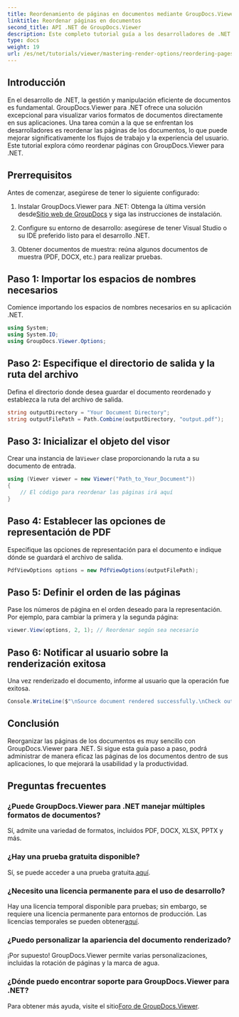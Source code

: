 ```yaml
---
title: Reordenamiento de páginas en documentos mediante GroupDocs.Viewer para .NET
linktitle: Reordenar páginas en documentos
second_title: API .NET de GroupDocs.Viewer
description: Este completo tutorial guía a los desarrolladores de .NET a través del proceso de reorganización de páginas en varios formatos de documentos utilizando GroupDocs.Viewer para .NET.
type: docs
weight: 19
url: /es/net/tutorials/viewer/mastering-render-options/reordering-pages-in-document/
---
```

## Introducción

En el desarrollo de .NET, la gestión y manipulación eficiente de documentos es fundamental. GroupDocs.Viewer para .NET ofrece una solución excepcional para visualizar varios formatos de documentos directamente en sus aplicaciones. Una tarea común a la que se enfrentan los desarrolladores es reordenar las páginas de los documentos, lo que puede mejorar significativamente los flujos de trabajo y la experiencia del usuario. Este tutorial explora cómo reordenar páginas con GroupDocs.Viewer para .NET.

## Prerrequisitos

Antes de comenzar, asegúrese de tener lo siguiente configurado:

1.  Instalar GroupDocs.Viewer para .NET: Obtenga la última versión desde[Sitio web de GroupDocs](https://releases.groupdocs.com/viewer/net/) y siga las instrucciones de instalación.
   
2. Configure su entorno de desarrollo: asegúrese de tener Visual Studio o su IDE preferido listo para el desarrollo .NET.

3. Obtener documentos de muestra: reúna algunos documentos de muestra (PDF, DOCX, etc.) para realizar pruebas.

## Paso 1: Importar los espacios de nombres necesarios

Comience importando los espacios de nombres necesarios en su aplicación .NET.

```csharp
using System;
using System.IO;
using GroupDocs.Viewer.Options;
```

## Paso 2: Especifique el directorio de salida y la ruta del archivo

Defina el directorio donde desea guardar el documento reordenado y establezca la ruta del archivo de salida.

```csharp
string outputDirectory = "Your Document Directory";
string outputFilePath = Path.Combine(outputDirectory, "output.pdf");
```

## Paso 3: Inicializar el objeto del visor

 Crear una instancia de la`Viewer` clase proporcionando la ruta a su documento de entrada.

```csharp
using (Viewer viewer = new Viewer("Path_to_Your_Document"))
{
    // El código para reordenar las páginas irá aquí
}
```

## Paso 4: Establecer las opciones de representación de PDF

Especifique las opciones de representación para el documento e indique dónde se guardará el archivo de salida.

```csharp
PdfViewOptions options = new PdfViewOptions(outputFilePath);
```

## Paso 5: Definir el orden de las páginas

Pase los números de página en el orden deseado para la representación. Por ejemplo, para cambiar la primera y la segunda página:

```csharp
viewer.View(options, 2, 1); // Reordenar según sea necesario
```

## Paso 6: Notificar al usuario sobre la renderización exitosa

Una vez renderizado el documento, informe al usuario que la operación fue exitosa.

```csharp
Console.WriteLine($"\nSource document rendered successfully.\nCheck output in {outputDirectory}.");
```

## Conclusión

Reorganizar las páginas de los documentos es muy sencillo con GroupDocs.Viewer para .NET. Si sigue esta guía paso a paso, podrá administrar de manera eficaz las páginas de los documentos dentro de sus aplicaciones, lo que mejorará la usabilidad y la productividad.

## Preguntas frecuentes

### ¿Puede GroupDocs.Viewer para .NET manejar múltiples formatos de documentos?
Sí, admite una variedad de formatos, incluidos PDF, DOCX, XLSX, PPTX y más.

### ¿Hay una prueba gratuita disponible?
 Sí, se puede acceder a una prueba gratuita.[aquí](https://releases.groupdocs.com/).

### ¿Necesito una licencia permanente para el uso de desarrollo?
 Hay una licencia temporal disponible para pruebas; sin embargo, se requiere una licencia permanente para entornos de producción. Las licencias temporales se pueden obtener[aquí](https://purchase.groupdocs.com/temporary-license/).

### ¿Puedo personalizar la apariencia del documento renderizado?
¡Por supuesto! GroupDocs.Viewer permite varias personalizaciones, incluidas la rotación de páginas y la marca de agua.

### ¿Dónde puedo encontrar soporte para GroupDocs.Viewer para .NET?
 Para obtener más ayuda, visite el sitio[Foro de GroupDocs.Viewer](https://forum.groupdocs.com/c/viewer/9).